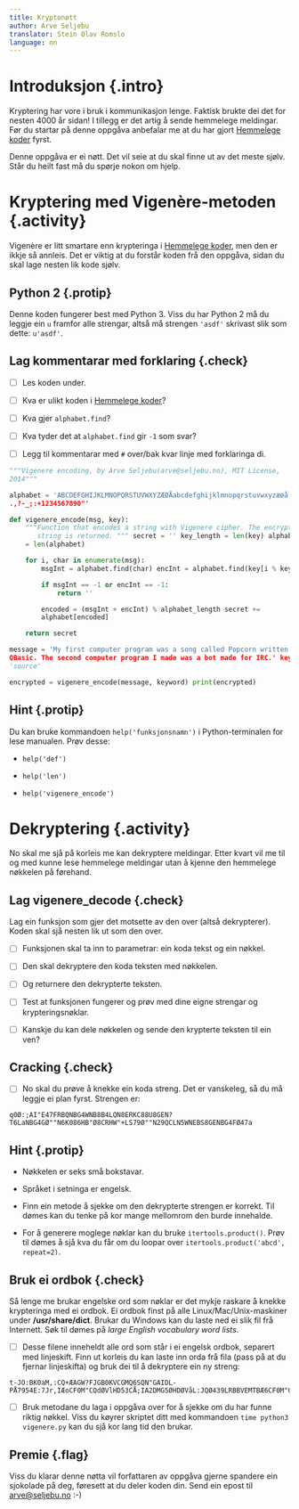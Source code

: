 ```yaml
---
title: Kryptonøtt
author: Arve Seljebu
translator: Stein Olav Romslo
language: nn
---
```



# Introduksjon {.intro}

Kryptering har vore i bruk i kommunikasjon lenge. Faktisk brukte dei det for
nesten 4000 år sidan! I tillegg er det artig å sende hemmelege meldingar. Før du
startar på denne oppgåva anbefalar me at du har gjort 
[Hemmelege koder](https://oppgaver.kidsakoder.no/python/hemmelige_koder/hemmelige_koder) 
fyrst.

Denne oppgåva er ei nøtt. Det vil seie at du skal finne ut av det meste sjølv.
Står du heilt fast må du spørje nokon om hjelp.


# Kryptering med Vigenère-metoden {.activity}

Vigenère er litt smartare enn krypteringa i [Hemmelege koder], men den er ikkje
så annleis. Det er viktig at du forstår koden frå den oppgåva, sidan du skal
lage nesten lik kode sjølv.

## Python 2 {.protip}

Denne koden fungerer best med Python 3. Viss du har Python 2 må du leggje ein
`u` framfor alle strengar, altså må strengen `'asdf'` skrivast slik som dette:
`u'asdf'`.

## Lag kommentarar med forklaring {.check}

- [ ] Les koden under.

- [ ] Kva er ulikt koden i [Hemmelege koder]?

- [ ] Kva gjer `alphabet.find`?

- [ ] Kva tyder det at `alphabet.find` gir `-1` som svar?

- [ ] Legg til kommentarar med `#` over/bak kvar linje med forklaringa di.

```python
"""Vigenere encoding, by Arve Seljebu(arve@seljebu.no), MIT License,
2014"""

alphabet = 'ABCDEFGHIJKLMNOPQRSTUVWXYZÆØÅabcdefghijklmnopqrstuvwxyzæøå
.,?-_;:+1234567890"'

def vigenere_encode(msg, key):
    """Function that encodes a string with Vigenere cipher. The encrypted
       string is returned. """ secret = '' key_length = len(key) alphabet_length
    = len(alphabet)

    for i, char in enumerate(msg):
        msgInt = alphabet.find(char) encInt = alphabet.find(key[i % key_length])

        if msgInt == -1 or encInt == -1:
            return ''

        encoded = (msgInt + encInt) % alphabet_length secret +=
        alphabet[encoded]

    return secret

message = 'My first computer program was a song called Popcorn written in
QBasic. The second computer program I made was a bot made for IRC.' keyword =
'source'

encrypted = vigenere_encode(message, keyword) print(encrypted)
```

## Hint {.protip}

Du kan bruke kommandoen `help('funksjonsnamn')` i Python-terminalen for lese
manualen. Prøv desse:

- `help('def')`

- `help('len')`

- `help('vigenere_encode')`


# Dekryptering {.activity}

No skal me sjå på korleis me kan dekryptere meldingar. Etter kvart vil me til og
med kunne lese hemmelege meldingar utan å kjenne den hemmelege nøkkelen på
førehand.

## Lag vigenere_decode {.check}

Lag ein funksjon som gjer det motsette av den over (altså dekrypterer). Koden
skal sjå nesten lik ut som den over.

- [ ] Funksjonen skal ta inn to parametrar: ein koda tekst og ein nøkkel.

- [ ] Den skal dekryptere den koda teksten med nøkkelen.

- [ ] Og returnere den dekrypterte teksten.

- [ ] Test at funksjonen fungerer og prøv med dine eigne strengar og
  krypteringsnøklar.

- [ ] Kanskje du kan dele nøkkelen og sende den krypterte teksten til ein ven?

## Cracking {.check}

- [ ] No skal du prøve å knekke ein koda streng. Det er vanskeleg, så du må
  leggje ei plan fyrst. Strengen er:

```
q0Ø:;AI"E47FRBQNBG4WNB8B4LQN8ERKC88U8GEN?T6LaNBG4GØ""N6K086HB"Ø8CRHW"+LS79Ø""N29QCLN5WNEBS8GENBG4FØ47a
```

## Hint {.protip}

- Nøkkelen er seks små bokstavar.

- Språket i setninga er engelsk.

- Finn ein metode å sjekke om den dekrypterte strengen er korrekt. Til dømes kan
  du tenke på kor mange mellomrom den burde innehalde.

- For å generere moglege nøklar kan du bruke `itertools.product()`. Prøv til
  dømes å sjå kva du får om du loopar over `itertools.product('abcd',
  repeat=2)`.

## Bruk ei ordbok {.check}

Så lenge me brukar engelske ord som nøklar er det mykje raskare å knekke
krypteringa med ei ordbok. Ei ordbok finst på alle Linux/Mac/Unix-maskiner under
**/usr/share/dict**. Brukar du Windows kan du laste ned ei slik fil frå
Internett. Søk til dømes på *large English vocabulary word lists*.

- [ ] Desse filene inneheldt alle ord som står i ei engelsk ordbok, separert med
  linjeskift. Finn ut korleis du kan laste inn orda frå fila (pass på at du
  fjernar linjeskifta) og bruk dei til å dekryptere ein ny streng:

```
t-JO:BK0aM,:CQ+ÆAGW?FJGB0KVCGMQ6SQN"GAIDL-PÅ7954E:7Jr,IÆoCF0M"CQdØVlHD53CÅ;IA2DMG5ØHDØVåL:JQØ439LRBBVEMTBÆ6CF0M"CQNAG8G1V6LÅ8FF4Z
```

- [ ] Bruk metodane du laga i oppgåva over for å sjekke om du har funne riktig
  nøkkel. Viss du køyrer skriptet ditt med kommandoen `time python3 vigenere.py`
  kan du sjå kor lang tid den brukar.

## Premie {.flag}

Viss du klarar denne nøtta vil forfattaren av oppgåva gjerne spandere ein
sjokolade på deg, føresett at du deler koden din. Send ein epost til
arve@seljebu.no :-)

[Hemmelege koder]: ../hemmelige_koder/hemmelige_koder_nn.html
